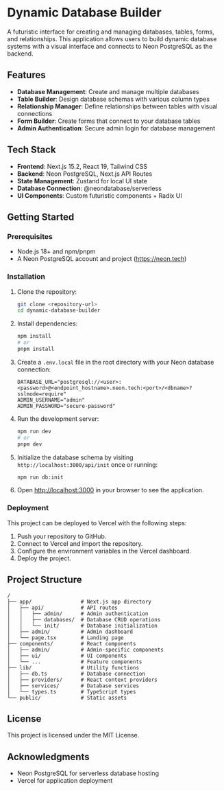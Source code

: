 # Dynamic Database Builder

A futuristic interface for creating and managing databases, tables, forms, and relationships. This application allows users to build dynamic database systems with a visual interface and connects to Neon PostgreSQL as the backend.

## Features

- **Database Management**: Create and manage multiple databases
- **Table Builder**: Design database schemas with various column types
- **Relationship Manager**: Define relationships between tables with visual connections
- **Form Builder**: Create forms that connect to your database tables
- **Admin Authentication**: Secure admin login for database management

## Tech Stack

- **Frontend**: Next.js 15.2, React 19, Tailwind CSS
- **Backend**: Neon PostgreSQL, Next.js API Routes
- **State Management**: Zustand for local UI state
- **Database Connection**: @neondatabase/serverless
- **UI Components**: Custom futuristic components + Radix UI

## Getting Started

### Prerequisites

- Node.js 18+ and npm/pnpm
- A Neon PostgreSQL account and project (https://neon.tech)

### Installation

1. Clone the repository:
   ```bash
   git clone <repository-url>
   cd dynamic-database-builder
   ```

2. Install dependencies:
   ```bash
   npm install
   # or
   pnpm install
   ```

3. Create a `.env.local` file in the root directory with your Neon database connection:
   ```
   DATABASE_URL="postgresql://<user>:<password>@<endpoint_hostname>.neon.tech:<port>/<dbname>?sslmode=require"
   ADMIN_USERNAME="admin"
   ADMIN_PASSWORD="secure-password"
   ```

4. Run the development server:
   ```bash
   npm run dev
   # or
   pnpm dev
   ```

5. Initialize the database schema by visiting `http://localhost:3000/api/init` once or running:
   ```bash
   npm run db:init
   ```

6. Open [http://localhost:3000](http://localhost:3000) in your browser to see the application.

### Deployment

This project can be deployed to Vercel with the following steps:

1. Push your repository to GitHub.
2. Connect to Vercel and import the repository.
3. Configure the environment variables in the Vercel dashboard.
4. Deploy the project.

## Project Structure

```
/
├── app/                # Next.js app directory
│   ├── api/            # API routes
│   │   ├── admin/      # Admin authentication
│   │   ├── databases/  # Database CRUD operations
│   │   └── init/       # Database initialization
│   ├── admin/          # Admin dashboard
│   └── page.tsx        # Landing page
├── components/         # React components
│   ├── admin/          # Admin-specific components
│   ├── ui/             # UI components
│   └── ...             # Feature components
├── lib/                # Utility functions
│   ├── db.ts           # Database connection
│   ├── providers/      # React context providers
│   ├── services/       # Database services
│   └── types.ts        # TypeScript types
└── public/             # Static assets
```

## License

This project is licensed under the MIT License.

## Acknowledgments

- Neon PostgreSQL for serverless database hosting
- Vercel for application deployment 